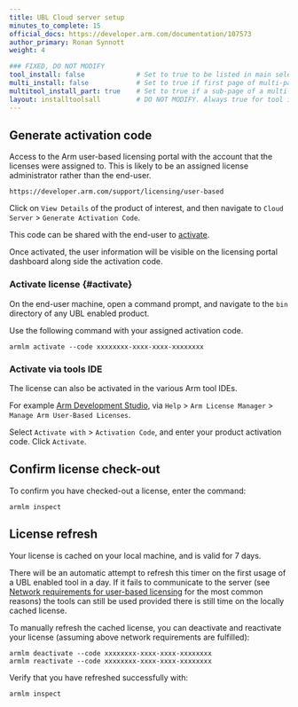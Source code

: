 ```yaml
---
title: UBL Cloud server setup
minutes_to_complete: 15
official_docs: https://developer.arm.com/documentation/107573
author_primary: Ronan Synnott
weight: 4

### FIXED, DO NOT MODIFY
tool_install: false             # Set to true to be listed in main selection page, else false
multi_install: false            # Set to true if first page of multi-page article, else false
multitool_install_part: true    # Set to true if a sub-page of a multi-page article, else false
layout: installtoolsall         # DO NOT MODIFY. Always true for tool install articles
---
```

## Generate activation code

Access to the Arm user-based licensing portal with the account that the licenses were assigned to. This is likely to be an assigned license administrator rather than the end-user.

```url
https://developer.arm.com/support/licensing/user-based
```
Click on `View Details` of the product of interest, and then navigate to `Cloud Server` > `Generate Activation Code`.

This code can be shared with the end-user to [activate](#activate).

Once activated, the user information will be visible on the licensing portal dashboard along side the activation code.


### Activate license {#activate}

On the end-user machine, open a command prompt, and navigate to the `bin` directory of any UBL enabled product.

Use the following command with your assigned activation code.
```console
armlm activate --code xxxxxxxx-xxxx-xxxx-xxxxxxxx
```

### Activate via tools IDE

The license can also be activated in the various Arm tool IDEs.

For example [Arm Development Studio](https://developer.arm.com/Tools%20and%20Software/Arm%20Development%20Studio), via `Help` > `Arm License Manager` > `Manage Arm User-Based Licenses`.

Select `Activate with` > `Activation Code`, and enter your product activation code. Click `Activate`.

## Confirm license check-out

To confirm you have checked-out a license, enter the command:
```console
armlm inspect
```

## License refresh

Your license is cached on your local machine, and is valid for 7 days.

There will be an automatic attempt to refresh this timer on the first usage of a UBL enabled tool in a day. If it fails to communicate to the server (see [Network requirements for user-based licensing](https://developer.arm.com/documentation/102516/latest/User-based-licensing-overview/Network-requirements-for-user-based-licensing) for the most common reasons) the tools can still be used provided there is still time on the locally cached license.

To manually refresh the cached license, you can deactivate and reactivate your license (assuming above network requirements are fulfilled):
```command
armlm deactivate --code xxxxxxxx-xxxx-xxxx-xxxxxxxx
armlm reactivate --code xxxxxxxx-xxxx-xxxx-xxxxxxxx
```
Verify that you have refreshed successfully with:
```command
armlm inspect
```
